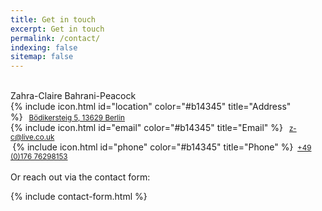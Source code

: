 ```yaml
---
title: Get in touch
excerpt: Get in touch
permalink: /contact/
indexing: false
sitemap: false
---
```

<br>
Zahra-Claire Bahrani-Peacock
<br>
<small></small>{% include icon.html id="location" color="#b14345" title="Address" %}<small>&nbsp;&nbsp;&nbsp;<a href="https://www.google.com/maps/place/B%C3%B6dikersteig+5,+13629+Berlin,+Germany/@52.5362781,13.2645434,17z/data=!3m1!4b1!4m6!3m5!1s0x47a856c767961f07:0x79c38723d9bec4bb!8m2!3d52.5362782!4d13.2694089!16s%2Fg%2F11rg5x9_vf?entry=ttu&g_ep=EgoyMDI1MDYxNi4wIKXMDSoASAFQAw%3D%3D" target="_blank">Bödikersteig 5, 13629 Berlin</a></small><br>
<small></small>{% include icon.html id="email" color="#b14345" title="Email" %}<small>&nbsp;&nbsp;&nbsp;<a href="mailto:z-c@live.co.uk">z-c@live.co.uk</a></small><br>
<small>&nbsp;</small>{% include icon.html id="phone" color="#b14345" title="Phone" %}<small>&nbsp;&nbsp;<a href="tel:004917676298153">+49 (0)176 76298153</a></small>
<br><br>
Or reach out via the contact form:

{% include contact-form.html %}
<br>